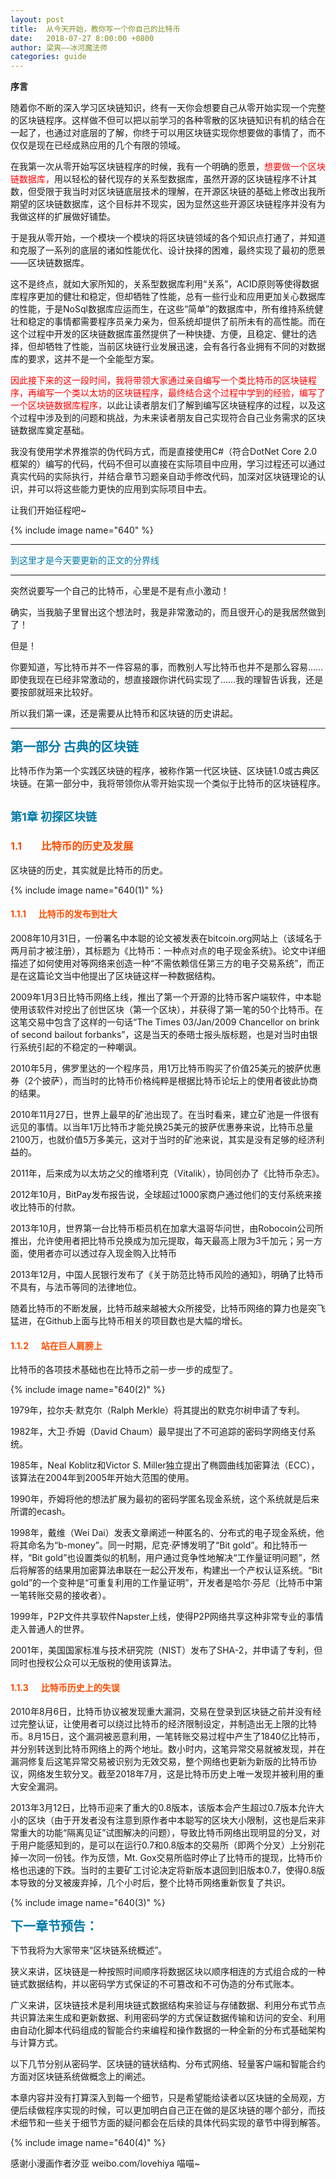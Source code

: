 ```yaml
---
layout: post
title:  从今天开始，教你写一个你自己的比特币
date:   2018-07-27 8:00:00 +0800
author: 梁爽——冰河魔法师
categories: guide
---
```


**序言**

随着你不断的深入学习区块链知识，终有一天你会想要自己从零开始实现一个完整的区块链程序。这样做不但可以把以前学习的各种零散的区块链知识有机的结合在一起了，也通过对底层的了解，你终于可以用区块链实现你想要做的事情了，而不仅仅是现在已经成熟应用的几个有限的领域。

在我第一次从零开始写区块链程序的时候，我有一个明确的愿景，<span style="color: rgb(255, 0, 0);">想要做一个区块链数据库，</span>用以轻松的替代现存的关系型数据库，虽然开源的区块链程序不计其数，但受限于我当时对区块链底层技术的理解，在开源区块链的基础上修改出我所期望的区块链数据库，这个目标并不现实，因为显然这些开源区块链程序并没有为我做这样的扩展做好铺垫。

于是我从零开始，一个模块一个模块的将区块链领域的各个知识点打通了，并知道和克服了一系列的底层的诸如性能优化、设计抉择的困难，最终实现了最初的愿景——区块链数据库。  

这不是终点，就如大家所知的，关系型数据库利用“关系”，ACID原则等使得数据库程序更加的健壮和稳定，但却牺牲了性能，总有一些行业和应用更加关心数据库的性能，于是NoSql数据库应运而生，在这些“简单”的数据库中，所有维持系统健壮和稳定的事情都需要程序员亲力亲为，但系统却提供了前所未有的高性能。而在这个过程中开发的区块链数据库虽然提供了一种快捷、方便，且稳定、健壮的选择，但却牺牲了性能，当前区块链行业发展迅速，会有各行各业拥有不同的对数据库的要求，这并不是一个全能型方案。

<span style="color: rgb(255, 0, 0);">因此接下来的这一段时间，我将带领大家通过亲自编写一个类比特币的区块链程序，再编写一个类以太坊的区块链程序，最终结合这个过程中学到的经验，编写了一个区块链数据库程序，</span>以此让读者朋友们了解到编写区块链程序的过程，以及这个过程中涉及到的问题和挑战，为未来读者朋友自己实现符合自己业务需求的区块链数据库奠定基础。

我没有使用学术界推崇的伪代码方式，而是直接使用C#（符合DotNet Core 2.0框架的）编写的代码，代码不但可以直接在实际项目中应用，学习过程还可以通过真实代码的实际执行，并结合章节习题亲自动手修改代码，加深对区块链理论的认识，并可以将这些能力更快的应用到实际项目中去。

让我们开始征程吧~

{% include image name="640" %}

* * *

<span style="color: rgb(0, 122, 170);">到这里才是今天要更新的正文的分界线</span>

* * *

突然说要写一个自己的比特币，心里是不是有点小激动！

确实，当我脑子里冒出这个想法时，我是非常激动的，而且很开心的是我居然做到了！

但是！

你要知道，写比特币并不一件容易的事，而教别人写比特币也并不是那么容易……即使我现在已经非常激动的，想直接跟你讲代码实现了……我的理智告诉我，还是要按部就班来比较好。

所以我们第一课，还是需要从比特币和区块链的历史讲起。

----------  

<span style="color: rgb(0, 122, 170);">**<span style="font-size: 20px;">第一部分 古典的区块链</span>**</span>

比特币作为第一个实践区块链的程序，被称作第一代区块链、区块链1.0或古典区块链。在第一部分中，我将带领你从零开始实现一个类似于比特币的区块链程序。

## <span style="font-size: 18px;color: rgb(0, 122, 170);">**第1章 初探区块链**</span>

<span style="font-size: 18px;"></span>

### <span style="color: rgb(255, 76, 0);">**1.1        比特币的历史及发展**</span>

区块链的历史，其实就是比特币的历史。

{% include image name="640(1)" %}

#### <span style="color: rgb(255, 76, 0);">**1.1.1      比特币的发布到壮大**</span>

2008年10月31日，一份署名中本聪的论文被发表在bitcoin.org网站上（该域名于两月前才被注册），其标题为《比特币：一种点对点的电子现金系统》。论文中详细描述了如何使用对等网络来创造一种“不需依赖信任第三方的电子交易系统”，而正是在这篇论文当中他提出了区块链这样一种数据结构。

2009年1月3日比特币网络上线，推出了第一个开源的比特币客户端软件，中本聪使用该软件对挖出了创世区块（第一个区块），并获得了第一笔的50个比特币。在这笔交易中包含了这样的一句话“The Times 03/Jan/2009 Chancellor on brink of second bailout forbanks”，这是当天的泰晤士报头版标题，也是对当时由银行系统引起的不稳定的一种嘲讽。

2010年5月，佛罗里达的一个程序员，用1万比特币购买了价值25美元的披萨优惠券（2个披萨），而当时的比特币价格纯粹是根据比特币论坛上的使用者彼此协商的结果。

2010年11月27日，世界上最早的矿池出现了。在当时看来，建立矿池是一件很有远见的事情。以当年1万比特币才能兑换25美元的披萨优惠券来说，比特币总量2100万，也就价值5万多美元，这对于当时的矿池来说，其实是没有足够的经济利益的。

2011年，后来成为以太坊之父的维塔利克（Vitalik），协同创办了《比特币杂志》。

2012年10月，BitPay发布报告说，全球超过1000家商户通过他们的支付系统来接收比特币的付款。

2013年10月，世界第一台比特币柜员机在加拿大温哥华问世，由Robocoin公司所推出，允许使用者把比特币兑换成为加元提取，每天最高上限为3千加元；另一方面，使用者亦可以透过存入现金购入比特币

2013年12月，中国人民银行发布了《关于防范比特币风险的通知》，明确了比特币不具有，与法币等同的法律地位。

随着比特币的不断发展，比特币越来越被大众所接受，比特币网络的算力也是突飞猛进，在Github上面与比特币相关的项目数也是大幅的增长。

#### <span style="color: rgb(255, 76, 0);">**1.1.2      站在巨人肩膀上**</span>

<span style="color: rgb(255, 76, 0);"></span>

比特币的各项技术基础也在比特币之前一步一步的成型了。

{% include image name="640(2)" %}

1979年，拉尔夫·默克尔（Ralph Merkle）将其提出的默克尔树申请了专利。

1982年，大卫·乔姆（David Chaum）最早提出了不可追踪的密码学网络支付系统。

1985年，Neal Koblitz和Victor S. Miller独立提出了椭圆曲线加密算法（ECC），该算法在2004年到2005年开始大范围的使用。

1990年，乔姆将他的想法扩展为最初的密码学匿名现金系统，这个系统就是后来所谓的ecash。

1998年，戴维（Wei Dai）发表文章阐述一种匿名的、分布式的电子现金系统，他将其命名为“b-money”。同一时期，尼克·萨博发明了“Bit gold”。和比特币一样，“Bit gold”也设置类似的机制，用户通过竞争性地解决“工作量证明问题”，然后将解答的结果用加密算法串联在一起公开发布，构建出一个产权认证系统。“Bit gold”的一个变种是“可重复利用的工作量证明”，开发者是哈尔·芬尼（比特币中第一笔转账交易的接收者）。

1999年，P2P文件共享软件Napster上线，使得P2P网络共享这种非常专业的事情走入普通人的世界。

2001年，美国国家标准与技术研究院（NIST）发布了SHA-2，并申请了专利，但同时也授权公众可以无版税的使用该算法。

#### <span style="color: rgb(255, 76, 0);">**1.1.3      比特币历史上的失误**</span>

<span style="color: rgb(255, 76, 0);"></span>

2010年8月6日，比特币协议被发现重大漏洞，交易在登录到区块链之前并没有经过完整认证，让使用者可以绕过比特币的经济限制设定，并制造出无上限的比特币。8月15日，这个漏洞被恶意利用，一笔转账交易过程中产生了1840亿比特币，并分别转送到比特币网络上的两个地址。数小时内，这笔异常交易就被发现，并在漏洞修复后这笔异常交易被识别为无效交易，整个网络也更新为新版的比特币协议，网络发生软分叉。截至2018年7月，这是比特币历史上唯一发现并被利用的重大安全漏洞。

2013年3月12日，比特币迎来了重大的0.8版本，该版本会产生超过0.7版本允许大小的区块（由于开发者没有注意到原作者中本聪写的区块大小限制，这也是后来非常重大的功能“隔离见证”试图解决的问题），导致比特币网络出现明显的分叉，对于用户能感知到的，是可以在运行0.7和0.8版本的交易所（即两个分叉）上分别花掉一次同一份钱。作为反馈，Mt. Gox交易所临时停止了比特币的提现，比特币价格也迅速的下跌。当时的主要矿工讨论决定将新版本退回到旧版本0.7，使得0.8版本导致的分叉被废弃掉，几个小时后，整个比特币网络重新恢复了共识。

{% include image name="640(3)" %}

<span style="color: rgb(0, 122, 170);">**<span style="font-size: 20px;">下一章节预告：</span>**</span>

下节我将为大家带来“区块链系统概述”。

狭义来讲，区块链是一种按照时间顺序将数据区块以顺序相连的方式组合成的一种链式数据结构，并以密码学方式保证的不可篡改和不可伪造的分布式账本。

广义来讲，区块链技术是利用块链式数据结构来验证与存储数据、利用分布式节点共识算法来生成和更新数据、利用密码学的方式保证数据传输和访问的安全、利用由自动化脚本代码组成的智能合约来编程和操作数据的一种全新的分布式基础架构与计算方式。 

以下几节分别从密码学、区块链的链状结构、分布式网络、轻量客户端和智能合约方面对区块链系统做概念上的阐述。

本章内容并没有打算深入到每一个细节，只是希望能给读者以区块链的全局观，方便后续做程序实现的时候，可以更加明白自己正在做的是区块链的哪个部分，而技术细节和一些关于细节方面的疑问都会在后续的具体代码实现的章节中得到解答。

  

{% include image name="640(4)" %}

感谢小漫画作者汐亚 weibo.com/lovehiya 喵喵~

